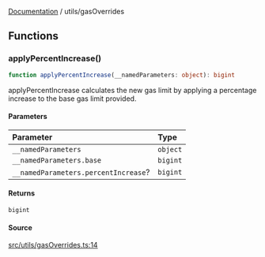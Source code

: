 [Documentation](../README.md) / utils/gasOverrides

## Functions

### applyPercentIncrease()

```ts
function applyPercentIncrease(__namedParameters: object): bigint
```

applyPercentIncrease calculates the new gas limit by applying a percentage
increase to the base gas limit provided.

#### Parameters

| Parameter | Type |
| :------ | :------ |
| `__namedParameters` | `object` |
| `__namedParameters.base` | `bigint` |
| `__namedParameters.percentIncrease`? | `bigint` |

#### Returns

`bigint`

#### Source

[src/utils/gasOverrides.ts:14](https://github.com/anegg0/arbitrum-orbit-sdk/blob/763a3f41e7ea001cbb6fe81ac11cc794b4a0f94d/src/utils/gasOverrides.ts#L14)
